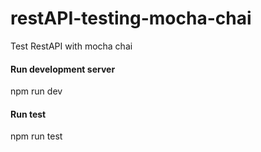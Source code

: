 # restAPI-testing-mocha-chai
Test RestAPI with mocha chai
#### Run development server 
npm run dev
#### Run test
npm run test

